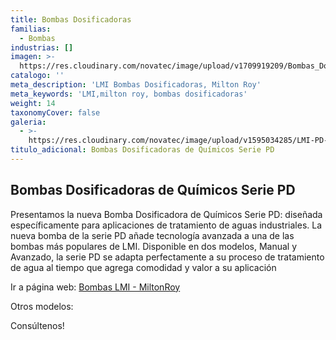 ```yaml
---
title: Bombas Dosificadoras
familias:
  - Bombas
industrias: []
imagen: >-
  https://res.cloudinary.com/novatec/image/upload/v1709919209/Bombas_Dosificadoras_de_Qu%C3%ADmicos_Serie_PD_dxiiau.png
catalogo: ''
meta_description: 'LMI Bombas Dosificadoras, Milton Roy'
meta_keywords: 'LMI,milton roy, bombas dosificadoras'
weight: 14
taxonomyCover: false
galeria:
  - >-
    https://res.cloudinary.com/novatec/image/upload/v1595034285/LMI-PD-bombas-dosificadoras-milton-roy_qb6bcj.jpg
titulo_adicional: Bombas Dosificadoras de Químicos Serie PD
---
```


## **Bombas Dosificadoras de Químicos Serie PD**

Presentamos la nueva Bomba Dosificadora de Químicos Serie PD: diseñada específicamente para aplicaciones de tratamiento de aguas industriales. La nueva bomba de la serie PD añade tecnología avanzada a una de las bombas más populares de LMI. Disponible en dos modelos, Manual y Avanzado, la serie PD se adapta perfectamente a su proceso de tratamiento de agua al tiempo que agrega comodidad y valor a su aplicación

Ir a página web: [Bombas LMI - MiltonRoy](https://www.lmipumps.com/es/ "Bombas LMI")

Otros modelos:

Consúltenos!
